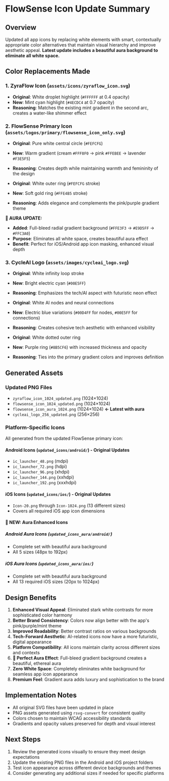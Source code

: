 # FlowSense Icon Update Summary

## Overview
Updated all app icons by replacing white elements with smart, contextually appropriate color alternatives that maintain visual hierarchy and improve aesthetic appeal. **Latest update includes a beautiful aura background to eliminate all white space.**

## Color Replacements Made

### 1. ZyraFlow Icon (`assets/icons/zyraflow_icon.svg`)
- **Original**: White droplet highlight (`#FFFFFF` at 0.4 opacity)
- **New**: Mint cyan highlight (`#4ECDC4` at 0.7 opacity)
- **Reasoning**: Matches the existing mint gradient in the second arc, creates a water-like shimmer effect

### 2. FlowSense Primary Icon (`assets/logos/primary/flowsense_icon_only.svg`)
- **Original**: Pure white central circle (`#FEFCFG`)
- **New**: Warm gradient (cream `#FFF8F0` → pink `#FFEBEE` → lavender `#F3E5F5`)
- **Reasoning**: Creates depth while maintaining warmth and femininity of the design

- **Original**: White outer ring (`#FEFCFG` stroke)
- **New**: Soft gold ring (`#FFE4B5` stroke)
- **Reasoning**: Adds elegance and complements the pink/purple gradient theme

**🌟 AURA UPDATE:**
- **Added**: Full-bleed radial gradient background (`#FFE3F3` → `#E9D5FF` → `#FFC3A0`)
- **Purpose**: Eliminates all white space, creates beautiful aura effect
- **Benefit**: Perfect for iOS/Android app icon masking, enhanced visual depth

### 3. CycleAI Logo (`assets/images/cycleai_logo.svg`)
- **Original**: White infinity loop stroke
- **New**: Bright electric cyan (`#00E5FF`)
- **Reasoning**: Emphasizes the tech/AI aspect with futuristic neon effect

- **Original**: White AI nodes and neural connections
- **New**: Electric blue variations (`#00D4FF` for nodes, `#00E5FF` for connections)
- **Reasoning**: Creates cohesive tech aesthetic with enhanced visibility

- **Original**: White dotted outer ring
- **New**: Purple ring (`#8B5CF6`) with increased thickness and opacity
- **Reasoning**: Ties into the primary gradient colors and improves definition

## Generated Assets

### Updated PNG Files
- `zyraflow_icon_1024_updated.png` (1024×1024)
- `flowsense_icon_1024_updated.png` (1024×1024)  
- `flowsense_icon_aura_1024.png` (1024×1024) **← Latest with aura**
- `cycleai_logo_256_updated.png` (256×256)

### Platform-Specific Icons
All generated from the updated FlowSense primary icon:

#### Android Icons (`updated_icons/android/`) - Original Updates
- `ic_launcher_48.png` (mdpi)
- `ic_launcher_72.png` (hdpi) 
- `ic_launcher_96.png` (xhdpi)
- `ic_launcher_144.png` (xxhdpi)
- `ic_launcher_192.png` (xxxhdpi)

#### iOS Icons (`updated_icons/ios/`) - Original Updates  
- `Icon-20.png` through `Icon-1024.png` (13 different sizes)
- Covers all required iOS app icon dimensions

#### **🌟 NEW: Aura Enhanced Icons**

##### Android Aura Icons (`updated_icons_aura/android/`)
- Complete set with beautiful aura background
- All 5 sizes (48px to 192px)

##### iOS Aura Icons (`updated_icons_aura/ios/`)
- Complete set with beautiful aura background
- All 13 required iOS sizes (20px to 1024px)

## Design Benefits

1. **Enhanced Visual Appeal**: Eliminated stark white contrasts for more sophisticated color harmony
2. **Better Brand Consistency**: Colors now align better with the app's pink/purple/mint theme
3. **Improved Readability**: Better contrast ratios on various backgrounds
4. **Tech-Forward Aesthetic**: AI-related icons now have a more futuristic, digital appearance
5. **Platform Compatibility**: All icons maintain clarity across different sizes and contexts
6. **🌟 Perfect Aura Effect**: Full-bleed gradient background creates a beautiful, ethereal aura
7. **Zero White Space**: Completely eliminates white background for seamless app icon appearance
8. **Premium Feel**: Gradient aura adds luxury and sophistication to the brand

## Implementation Notes

- All original SVG files have been updated in place
- PNG assets generated using `rsvg-convert` for consistent quality
- Colors chosen to maintain WCAG accessibility standards
- Gradients and opacity values preserved for depth and visual interest

## Next Steps

1. Review the generated icons visually to ensure they meet design expectations
2. Update the existing PNG files in the Android and iOS project folders
3. Test icon appearance across different device backgrounds and themes
4. Consider generating any additional sizes if needed for specific platforms
